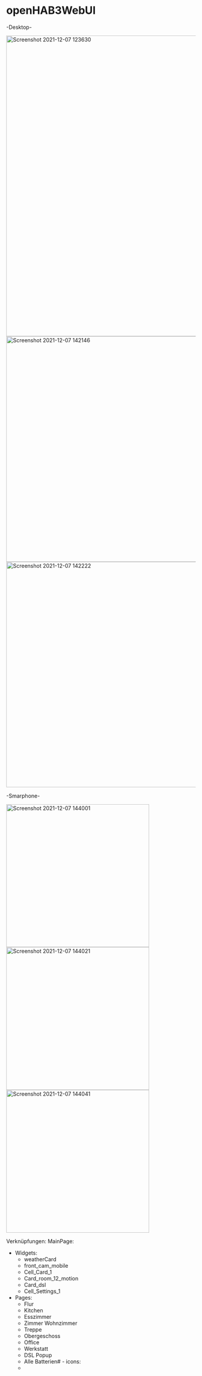 # openHAB3WebUI
-Desktop-

<img width="800" alt="Screenshot 2021-12-07 123630" src="https://user-images.githubusercontent.com/73241309/145036548-1bef3653-e59c-413f-bbd8-bf48fde1dade.png">
<img width="600" alt="Screenshot 2021-12-07 142146" src="https://user-images.githubusercontent.com/73241309/145036855-f8a7833c-ed32-4c41-938a-13906fd6e0ce.png">
<img width="600" alt="Screenshot 2021-12-07 142222" src="https://user-images.githubusercontent.com/73241309/145036866-4210997c-9cb5-40f7-8f59-979d0f317c9b.png">

-Smarphone-

<img width="380" alt="Screenshot 2021-12-07 144001" src="https://user-images.githubusercontent.com/73241309/145039689-e7e437a8-f9da-44f1-86c0-4d96cc280759.png">
<img width="380" alt="Screenshot 2021-12-07 144021" src="https://user-images.githubusercontent.com/73241309/145039702-b6d068a0-aae9-4a46-a07d-74e895d1e1c6.png">
<img width="380" alt="Screenshot 2021-12-07 144041" src="https://user-images.githubusercontent.com/73241309/145039711-1bcaa5a2-542c-42d2-98bb-5cc32fb61dad.png">


Verknüpfungen: 
MainPage:
   - Widgets: 
        - weatherCard
        - front_cam_mobile
        - Cell_Card_1
        - Card_room_12_motion
        - Card_dsl
        - Cell_Settings_1
   - Pages:
        - Flur
        - Kitchen
        - Esszimmer
        - Zimmer Wohnzimmer
        - Treppe
        - Obergeschoss
        - Office
        - Werkstatt
        - DSL Popup
        - Alle Batterien#
    - icons:
        - 


